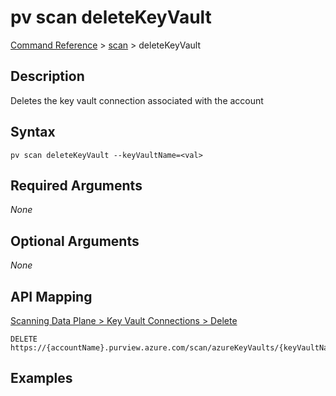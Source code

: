 # pv scan deleteKeyVault
[Command Reference](../../../README.md#command-reference) > [scan](./main.md) > deleteKeyVault

## Description
Deletes the key vault connection associated with the account

## Syntax
```
pv scan deleteKeyVault --keyVaultName=<val>
```

## Required Arguments
*None*

## Optional Arguments
*None*

## API Mapping
[Scanning Data Plane > Key Vault Connections > Delete](https://docs.microsoft.com/en-us/rest/api/purview/scanningdataplane/key-vault-connections/delete)
```
DELETE https://{accountName}.purview.azure.com/scan/azureKeyVaults/{keyVaultName}
```

## Examples
```powershell

```